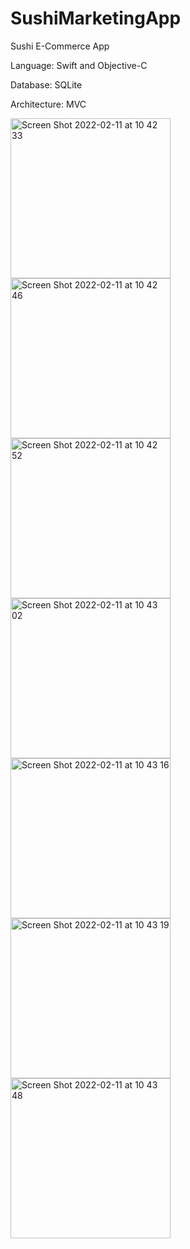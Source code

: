 # SushiMarketingApp

Sushi E-Commerce App


Language:
Swift and
Objective-C

Database:
SQLite

Architecture: MVC


<img width="256" alt="Screen Shot 2022-02-11 at 10 42 33" src="https://user-images.githubusercontent.com/83357398/153554218-308f3c6f-58fc-479e-a0d5-b779436c6c72.png"><img width="256" alt="Screen Shot 2022-02-11 at 10 42 46" src="https://user-images.githubusercontent.com/83357398/153554223-df1597a6-9e28-4ee1-a5a4-b0793fe3ce11.png">
<img width="256" alt="Screen Shot 2022-02-11 at 10 42 52" src="https://user-images.githubusercontent.com/83357398/153554228-6ea13e14-d425-4544-b078-abcb60fa9f2a.png"><img width="256" alt="Screen Shot 2022-02-11 at 10 43 02" src="https://user-images.githubusercontent.com/83357398/153554235-8a489a49-b72b-4e81-a2ee-a2f527e7bea5.png">
<img width="256" alt="Screen Shot 2022-02-11 at 10 43 16" src="https://user-images.githubusercontent.com/83357398/153554242-a0299941-6c44-4079-9b7c-e251ba260ca9.png"><img width="256" alt="Screen Shot 2022-02-11 at 10 43 19" src="https://user-images.githubusercontent.com/83357398/153554252-103289be-c303-46a6-8ab0-f31baafd6f40.png">
<img width="256" alt="Screen Shot 2022-02-11 at 10 43 48" src="https://user-images.githubusercontent.com/83357398/153554262-85178313-c012-4e19-b5ef-eea2ae6886d8.png">

